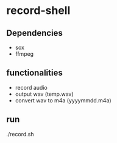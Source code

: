 # record-shell

## Dependencies
* sox
* ffmpeg

## functionalities
* record audio
* output wav (temp.wav)
* convert wav to m4a (yyyymmdd.m4a)

## run
./record.sh